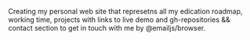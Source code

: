 Creating my personal web site that represetns all my edication roadmap, working time, projects with links to live demo and gh-repositories && contact section to get in touch with me by @emailjs/browser.